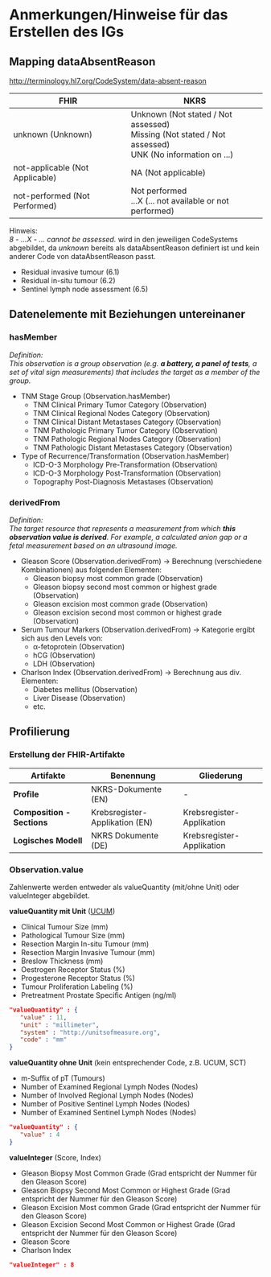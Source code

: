 # Anmerkungen/Hinweise für das Erstellen des IGs

## Mapping dataAbsentReason
http://terminology.hl7.org/CodeSystem/data-absent-reason

FHIR | NKRS
--- | ---
unknown (Unknown) | Unknown (Not stated / Not assessed)<br>Missing (Not stated / Not assessed)<br>UNK (No information on ...)
not-applicable	(Not Applicable) | NA (Not applicable)
not-performed (Not Performed) | Not performed<br>...X (... not available or not performed)

Hinweis:   
*8 - ...X - ... cannot be assessed.* wird in den jeweiligen CodeSystems abgebildet, da *unknown* bereits als dataAbsentReason definiert ist und kein anderer Code von dataAbsentReason passt.
   * Residual invasive tumour (6.1)
   * Residual in-situ tumour (6.2)
   * Sentinel lymph node assessment (6.5)


## Datenelemente mit Beziehungen untereinaner

### hasMember
*Definition:*    
*This observation is a group observation (e.g. **a battery, a panel of tests**, a set of vital sign measurements) that includes the target as a member of the group.*

* TNM Stage Group (Observation.hasMember)
   * TNM Clinical Primary Tumor Category (Observation)
   * TNM Clinical Regional Nodes Category (Observation)
   * TNM Clinical Distant Metastases Category (Observation)
   * TNM Pathologic Primary Tumor Category (Observation)
   * TNM Pathologic Regional Nodes Category (Observation)
   * TNM Pathologic Distant Metastases Category (Observation)
* Type of Recurrence/Transformation (Observation.hasMember)
   * ICD-O-3 Morphology Pre-Transformation (Observation)
   * ICD-O-3 Morphology Post-Transformation (Observation)
   * Topography Post-Diagnosis Metastases (Observation)

### derivedFrom
*Definition:*    
*The target resource that represents a measurement from which **this observation value is derived**. For example, a calculated anion gap or a fetal measurement based on an ultrasound image.*

* Gleason Score (Observation.derivedFrom) -> Berechnung (verschiedene Kombinationen) aus folgenden Elementen:
   * Gleason biopsy most common grade (Observation)
   * Gleason biopsy second most common or highest grade (Observation)
   * Gleason excision most common grade (Observation)
   * Gleason excision second most common or highest grade (Observation)
* Serum Tumour Markers (Observation.derivedFrom) -> Kategorie ergibt sich aus den Levels von:
   * α-fetoprotein (Observation)
   * hCG (Observation)
   * LDH (Observation)
* Charlson Index (Observation.derivedFrom) -> Berechnung aus div. Elementen:
   * Diabetes mellitus (Observation)
   * Liver Disease (Observation)
   * etc. 


## Profilierung

### Erstellung der FHIR-Artifakte

Artifakte | Benennung | Gliederung
--- | --- | ---
**Profile** | NKRS-Dokumente (EN) | - 
**Composition - Sections** | Krebsregister-Applikation (EN) | Krebsregister-Applikation
**Logisches Modell** | NKRS Dokumente (DE) | Krebsregister-Applikation

### Observation.value

Zahlenwerte werden entweder als valueQuantity (mit/ohne Unit) oder valueInteger abgebildet.

**valueQuantity mit Unit** ([UCUM]())   
* Clinical Tumour Size (mm)
* Pathological Tumour Size (mm)
* Resection Margin In-situ Tumour (mm)
* Resection Margin Invasive Tumour (mm)
* Breslow Thickness (mm)
* Oestrogen Receptor Status (%)
* Progesterone Receptor Status (%)
* Tumour Proliferation Labeling (%)
* Pretreatment Prostate Specific Antigen (ng/ml)

```json
"valueQuantity" : {
   "value" : 11,
   "unit" : "millimeter",
   "system" : "http://unitsofmeasure.org",
   "code" : "mm"
}
```

**valueQuantity ohne Unit** (kein entsprechender Code, z.B. UCUM, SCT)    
* m-Suffix of pT (Tumours)
* Number of Examined Regional Lymph Nodes (Nodes)
* Number of Involved Regional Lymph Nodes (Nodes)
* Number of Positive Sentinel Lymph Nodes (Nodes)
* Number of Examined Sentinel Lymph Nodes (Nodes)

```json
"valueQuantity" : {
   "value" : 4
}
```

**valueInteger** (Score, Index)   
* Gleason Biopsy Most Common Grade (Grad entspricht der Nummer für den Gleason Score)
* Gleason Biopsy Second Most Common or Highest Grade (Grad entspricht der Nummer für den Gleason Score)
* Gleason Excision Most common Grade (Grad entspricht der Nummer für den Gleason Score)
* Gleason Excision Second Most Common or Highest Grade (Grad entspricht der Nummer für den Gleason Score)
* Gleason Score
* Charlson Index

```json
"valueInteger" : 8
```
